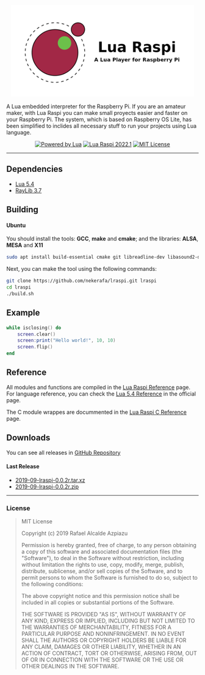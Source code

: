 <p align="center"><img src="extra/header.png" alt="Lua Raspi" width=480 /></p>

A Lua embedded interpreter for the Raspberry Pi. If you are an amateur maker, with Lua Raspi you can make small proyects easier and faster on your Raspberry Pi. The system, which is based on Raspberry OS Lite, has been simplified to inclides all necessary stuff to run your projects using Lua language.

<p align="center"><a href="www.lua.org"><img src="https://img.shields.io/badge/powered%20by-Lua%205.4-blue" alt="Powered by Lua" /></a> <a href="github.com/NEKERAFA/LRaspi/releases"><img src="https://img.shields.io/github/v/release/NEKERAFA/Lua-Raspi?include_prereleases" alt="Lua Raspi 2022.1" /></a> <a href="github.com/NEKERAFA/Lua-Raspi/blob/master/LICENSE"><img src="https://img.shields.io/github/license/nekerafa/lua-raspi" alt="MIT License" /></a></p>

---

## Dependencies

* [Lua 5.4](www.lua.org)
* [RayLib 3.7](www.raylib.com)

## Building

#### Ubuntu

You should install the tools: **GCC**, **make** and **cmake**; and the libraries: **ALSA**, **MESA** and **X11**

```bash
sudo apt install build-essential cmake git libreadline-dev libasound2-dev mesa-common-dev libx11-dev libxrandr-dev libxi-dev xorg-dev libgl1-mesa-dev libglu1-mesa-dev
```

Next, you can make the tool using the following commands:

```bash
git clone https://github.com/nekerafa/lraspi.git lraspi
cd lraspi
./build.sh
```

## Example

```lua
while isclosing() do
    screen.clear()
    screen:print("Hello world!", 10, 10)
    screen.flip()
end
```

## Reference

All modules and functions are compiled in the [Lua Raspi Reference](https://nekerafa.github.io/lraspi/reference/index.html) page. For language reference, you can check the [Lua 5.4 Reference](https://www.lua.org/manual/5.4/manual.html) in the official page.

The C module wrappes are docummented in the [Lua Raspi C Reference](https://nekerafa.github.io/lraspi/library/index.html) page.

## Downloads

You can see all releases in [GitHub Repository](https://github.com/nekerafa/lraspi/releases)

#### Last Release

* [2019-09-lraspi-0.0.2r.tar.xz](https://github.com/nekerafa/lraspi/releases/download/v0.0.2-alpha/2019-09-lraspi-0.0.2r.tar.xz)
* [2019-09-lraspi-0.0.2r.zip](https://github.com/nekerafa/lraspi/releases/download/v0.0.2-alpha/2019-09-lraspi-0.0.2r.zip)

---

### License

> MIT License
>
> Copyright (c) 2019 Rafael Alcalde Azpiazu
>
> Permission is hereby granted, free of charge, to any person obtaining a copy
> of this software and associated documentation files (the "Software"), to deal
> in the Software without restriction, including without limitation the rights
> to use, copy, modify, merge, publish, distribute, sublicense, and/or sell
> copies of the Software, and to permit persons to whom the Software is
> furnished to do so, subject to the following conditions:
> 
> The above copyright notice and this permission notice shall be included in all
> copies or substantial portions of the Software.
> 
> THE SOFTWARE IS PROVIDED "AS IS", WITHOUT WARRANTY OF ANY KIND, EXPRESS OR
> IMPLIED, INCLUDING BUT NOT LIMITED TO THE WARRANTIES OF MERCHANTABILITY,
> FITNESS FOR A PARTICULAR PURPOSE AND NONINFRINGEMENT. IN NO EVENT SHALL THE
> AUTHORS OR COPYRIGHT HOLDERS BE LIABLE FOR ANY CLAIM, DAMAGES OR OTHER
> LIABILITY, WHETHER IN AN ACTION OF CONTRACT, TORT OR OTHERWISE, ARISING FROM,
> OUT OF OR IN CONNECTION WITH THE SOFTWARE OR THE USE OR OTHER DEALINGS IN THE
> SOFTWARE.
